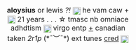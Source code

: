 <div style="text-align:center"><span style="font-size:12pt"><b>aloysius</b>&nbsp;or lewis <i>?!</i>&nbsp;<img alt="" height="20" src="https://64.media.tumblr.com/90fd82aea3db7b11e2ebb8e92299cbad/faa41fd12b39740b-46/s75x75_c1/cc0b0dae3b258b2ad0170e8a1a8da6c4df9f40ee.gif" style="height:auto; vertical-align:middle; width:18px" width="20" /> he vam caw +<br />
<img alt="" height="20" src="https://64.media.tumblr.com/b5233b8f5bacb60b6dcb4b5ae601f9de/8b7aa198327a2056-7b/s75x75_c1/e6258c2c2feccf01d0ce0b934ece9e31c1a1e3dd.gif" style="height:auto; vertical-align:middle; width:18px" width="20" />&nbsp;21&nbsp;years . . .&nbsp;☆ tmasc nb omniace<br />
adhdtism&nbsp;<img alt="" height="20" src="https://64.media.tumblr.com/2a83630fcd17cbe9f7796f0de3189678/3bf4611e252c55ca-03/s75x75_c1/3a70a4c8deb1a99a0cefea18f227b2c35546dc27.gif" style="height:auto; vertical-align:middle; width:18px" width="20" /> virgo entp <u>+</u>&nbsp;canadian<br />
taken <i>2r1p</i> (*&macr;︶&macr;*) ext tunes <a href="https://www.quotev.com/kleenexbox">cred</a>&nbsp;<img alt="" height="20" src="https://64.media.tumblr.com/d1badde957d1d5c4b4af881034cd4309/d8522789ced70494-e7/s75x75_c1/96cb3c34de29827944e23e2e3492ef2c1e43614d.gif" style="height:auto; vertical-align:middle; width:18px" width="20" /></span></div>

